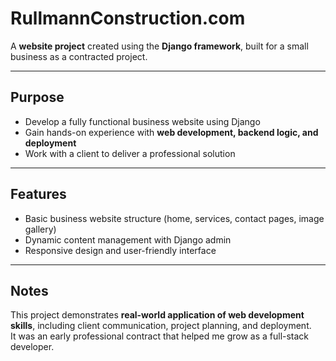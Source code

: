# RullmannConstruction.com

A **website project** created using the **Django framework**, built for a small business as a contracted project.  

---

## Purpose
- Develop a fully functional business website using Django  
- Gain hands-on experience with **web development, backend logic, and deployment**  
- Work with a client to deliver a professional solution  

---

## Features
- Basic business website structure (home, services, contact pages, image gallery)  
- Dynamic content management with Django admin  
- Responsive design and user-friendly interface  

---

## Notes
This project demonstrates **real-world application of web development skills**, including client communication, project planning, and deployment.  
It was an early professional contract that helped me grow as a full-stack developer.
